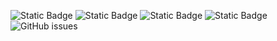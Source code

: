 ![Static Badge](https://img.shields.io/badge/blacklists-61-000000) ![Static Badge](https://img.shields.io/badge/blacklisted-3012078-cc0000) ![Static Badge](https://img.shields.io/badge/whitelisted-2254-00CC00) ![Static Badge](https://img.shields.io/badge/streaming_blacklist-28107-000000) ![GitHub issues](https://img.shields.io/github/issues/fabriziosalmi/blacklists)
